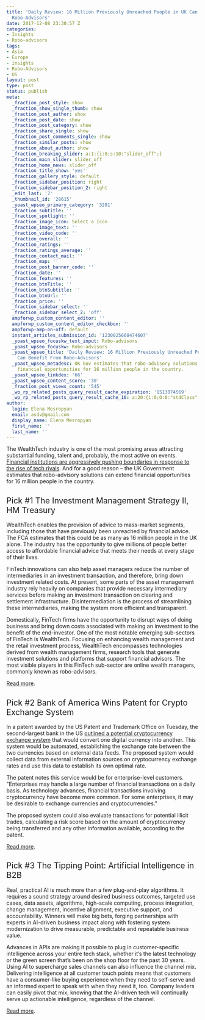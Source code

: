 ```yaml
---
title: 'Daily Review: 16 Million Previously Unreached People in UK Can Benefit From
  Robo-Advisors'
date: 2017-12-08 23:30:57 Z
categories:
- Insights
- Robo-advisors
tags:
- Asia
- Europe
- insights
- Robo-Advisors
- US
layout: post
type: post
status: publish
meta:
  _fraction_post_style: show
  _fraction_show_single_thumb: show
  _fraction_post_author: show
  _fraction_post_date: show
  _fraction_post_category: show
  _fraction_share_single: show
  _fraction_post_comments_single: show
  _fraction_similar_posts: show
  _fraction_about_author: show
  _fraction_breaking_slider: a:1:{i:0;s:10:"slider_off";}
  _fraction_main_slider: slider_off
  _fraction_home_news: slider_off
  _fraction_title_show: 'yes'
  _fraction_gallery_style: default
  _fraction_sidebar_position: right
  _fraction_sidebar_position_2: right
  _edit_last: '7'
  _thumbnail_id: '28615'
  _yoast_wpseo_primary_category: '3281'
  _fraction_subtitle: ''
  _fraction_spotlight: ''
  _fraction_image_icon: Select a Icon
  _fraction_image_text: ''
  _fraction_video_code: ''
  _fraction_overall: ''
  _fraction_ratings: ''
  _fraction_ratings_average: ''
  _fraction_contact_mail: ''
  _fraction_map: ''
  _fraction_post_banner_code: ''
  _fraction_date: ''
  _fraction_features: ''
  _fraction_btnTitle: ''
  _fraction_btnSubtitle: ''
  _fraction_btnUrl: ''
  _fraction_price: ''
  _fraction_sidebar_select: ''
  _fraction_sidebar_select_2: 'off'
  ampforwp_custom_content_editor: ''
  ampforwp_custom_content_editor_checkbox: ''
  ampforwp-amp-on-off: default
  instant_articles_submission_id: '1230025660474607'
  _yoast_wpseo_focuskw_text_input: Robo-advisors
  _yoast_wpseo_focuskw: Robo-advisors
  _yoast_wpseo_title: 'Daily Review: 16 Million Previously Unreached People in UK
    Can Benefit From Robo-Advisors'
  _yoast_wpseo_metadesc: UK Gov estimates that robo-advisory solutions can extend
    financial opportunities for 16 million people in the country.
  _yoast_wpseo_linkdex: '66'
  _yoast_wpseo_content_score: '30'
  _fraction_post_views_count: '545'
  _wp_rp_related_posts_query_result_cache_expiration: '1513074569'
  _wp_rp_related_posts_query_result_cache_10: a:20:{i:0;O:8:"stdClass":2:{s:7:"post_id";s:5:"28353";s:5:"score";s:17:"91.30744136348831";}i:1;O:8:"stdClass":2:{s:7:"post_id";s:5:"28451";s:5:"score";s:17:"86.38953541033347";}i:2;O:8:"stdClass":2:{s:7:"post_id";s:5:"25025";s:5:"score";s:17:"83.00756432861064";}i:3;O:8:"stdClass":2:{s:7:"post_id";s:5:"28170";s:5:"score";s:17:"72.80538756396085";}i:4;O:8:"stdClass":2:{s:7:"post_id";s:5:"26325";s:5:"score";s:17:"72.67231030877333";}i:5;O:8:"stdClass":2:{s:7:"post_id";s:5:"28500";s:5:"score";s:17:"67.00979890979184";}i:6;O:8:"stdClass":2:{s:7:"post_id";s:5:"21930";s:5:"score";s:17:"66.74344876181586";}i:7;O:8:"stdClass":2:{s:7:"post_id";s:5:"20968";s:5:"score";s:17:"65.35715440069596";}i:8;O:8:"stdClass":2:{s:7:"post_id";s:5:"27466";s:5:"score";s:17:"63.27943955038817";}i:9;O:8:"stdClass":2:{s:7:"post_id";s:5:"28338";s:5:"score";s:18:"63.192688627539646";}i:10;O:8:"stdClass":2:{s:7:"post_id";s:5:"28443";s:5:"score";s:18:"62.019087674993735";}i:11;O:8:"stdClass":2:{s:7:"post_id";s:5:"21289";s:5:"score";s:17:"61.54136385633617";}i:12;O:8:"stdClass":2:{s:7:"post_id";s:5:"20875";s:5:"score";s:17:"60.79467594026375";}i:13;O:8:"stdClass":2:{s:7:"post_id";s:5:"13959";s:5:"score";s:17:"59.88422347425789";}i:14;O:8:"stdClass":2:{s:7:"post_id";s:5:"28200";s:5:"score";s:17:"59.65719756595062";}i:15;O:8:"stdClass":2:{s:7:"post_id";s:5:"22163";s:5:"score";s:18:"58.695123832850776";}i:16;O:8:"stdClass":2:{s:7:"post_id";s:5:"19571";s:5:"score";s:18:"58.590177716481925";}i:17;O:8:"stdClass":2:{s:7:"post_id";s:5:"28559";s:5:"score";s:17:"58.57078349940779";}i:18;O:8:"stdClass":2:{s:7:"post_id";s:5:"28408";s:5:"score";s:17:"58.57078349940779";}i:19;O:8:"stdClass":2:{s:7:"post_id";s:5:"28289";s:5:"score";s:17:"58.55784073647849";}}
author:
  login: Elena Mesropyan
  email: asdv@gmail.com
  display_name: Elena Mesropyan
  first_name: ''
  last_name: ''
---
```


<p><span style="font-weight: 400;">The WealthTech industry is one of the most promising areas attracting substantial funding, talent and, probably, the most active on events. </span><a href="https://letstalkpayments.com/build-business-not-channel-launching-robo-advisor-inside-large-bank/"><span style="font-weight: 400;">Financial institutions are aggressively pushing boundaries in response to the rise of tech rivals</span></a><span style="font-weight: 400;">. And for a good reason – the UK Government estimates that robo-advisory solutions can extend financial opportunities for 16 million people in the country. </span></p>
<h2><span style="font-weight: 400;">Pick #1 The Investment Management Strategy II, HM Treasury </span></h2>
<p><span style="font-weight: 400;">WealthTech enables the provision of advice to mass-market segments, including those that have previously been unreached by financial advice. The FCA estimates that this could be as many as 16 million people in the UK alone. The industry has the opportunity to give millions of people better access to affordable financial advice that meets their needs at every stage of their lives.</span></p>
<p><span style="font-weight: 400;">FinTech innovations can also help asset managers reduce the number of intermediaries in an investment transaction, and therefore, bring down investment related costs. At present, some parts of the asset management industry rely heavily on companies that provide necessary intermediary services before making an investment transaction on clearing and settlement infrastructure. Disintermediation is the process of streamlining these intermediaries, making the system more efficient and transparent. </span></p>
<p><span style="font-weight: 400;">Domestically, FinTech firms have the opportunity to disrupt ways of doing business and bring down costs associated with making an investment to the benefit of the end-investor. One of the most notable emerging sub-sectors of FinTech is WealthTech. Focusing on enhancing wealth management and the retail investment process, WealthTech encompasses technologies derived from wealth management firms, research tools that generate investment solutions and platforms that support financial advisors. The most visible players in this FinTech sub-sector are online wealth managers, commonly known as robo-advisors. </span></p>
<p><a href="https://www.gov.uk/government/uploads/system/uploads/attachment_data/file/665668/The_Investment_Management_Strategy_II.pdf"><span style="font-weight: 400;">Read more</span></a><span style="font-weight: 400;">.</span></p>
<h2><span style="font-weight: 400;">Pick #2 Bank of America Wins Patent for Crypto Exchange System</span></h2>
<p><span style="font-weight: 400;">In a patent awarded by the US Patent and Trademark Office on Tuesday, the second-largest bank in the US </span><a href="http://patft.uspto.gov/netacgi/nph-Parser?Sect1=PTO2&amp;Sect2=HITOFF&amp;u=%2Fnetahtml%2FPTO%2Fsearch-adv.htm&amp;r=1&amp;p=1&amp;f=G&amp;l=50&amp;d=PTXT&amp;S1=9,836,790.PN.&amp;OS=pn/9,836,790&amp;RS=PN/9,836,790"><span style="font-weight: 400;">outlined a potential cryptocurrency exchange system</span></a><span style="font-weight: 400;"> that would convert one digital currency into another. This system would be automated, establishing the exchange rate between the two currencies based on external data feeds. The proposed system would collect data from external information sources on cryptocurrency exchange rates and use this data to establish its own optimal rate. </span></p>
<p><span style="font-weight: 400;">The patent notes this service would be for enterprise-level customers. "Enterprises may handle a large number of financial transactions on a daily basis. As technology advances, financial transactions involving cryptocurrency have become more common. For some enterprises, it may be desirable to exchange currencies and cryptocurrencies."</span></p>
<p><span style="font-weight: 400;">The proposed system could also evaluate transactions for potential illicit trades, calculating a risk score based on the amount of cryptocurrency being transferred and any other information available, according to the patent.</span></p>
<p><a href="https://www.coindesk.com/bank-of-america-outlines-cryptocurrency-exchange-system-in-patent-award/"><span style="font-weight: 400;">Read more</span></a><span style="font-weight: 400;">.</span></p>
<h2><span style="font-weight: 400;">Pick #3 The Tipping Point: Artificial Intelligence in B2B</span></h2>
<p><span style="font-weight: 400;">Real, practical AI is much more than a few plug-and-play algorithms. It requires a sound strategy around desired business outcomes, targeted use cases, data assets, algorithms, high-scale computing, process integration, change management, incentive alignment, executive support, and accountability. Winners will make big bets, forging partnerships with experts in AI-driven business impact along with fostering system modernization to drive measurable, predictable and repeatable business value.</span></p>
<p><span style="font-weight: 400;">Advances in APIs are making it possible to plug in customer-specific intelligence across your entire tech stack, whether it’s the latest technology or the green screen that’s been on the shop floor for the past 30 years. Using AI to supercharge sales channels can also influence the channel mix. Delivering intelligence at all customer touch points means that customers have a consumer-like buying experience when they need to self-serve and an informed expert to speak with when they need it, too. Company leaders can easily pivot that mix, knowing that the AI-driven tech will continually serve up actionable intelligence, regardless of the channel.</span></p>
<p><a href="https://www.forbes.com/sites/forbestechcouncil/2017/12/07/the-tipping-point-artificial-intelligence-in-b2b/#611c7d19307e"><span style="font-weight: 400;">Read more</span></a><span style="font-weight: 400;">.</span></p>
